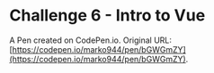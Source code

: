 # Challenge 6 - Intro to Vue

A Pen created on CodePen.io. Original URL: [https://codepen.io/marko944/pen/bGWGmZY](https://codepen.io/marko944/pen/bGWGmZY).



